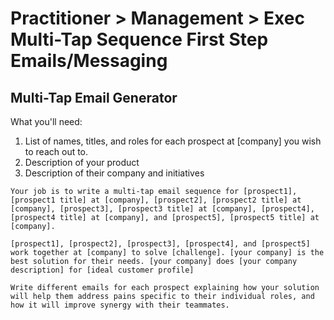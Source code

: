 # Practitioner > Management > Exec Multi-Tap Sequence First Step Emails/Messaging

## Multi-Tap Email Generator

What you'll need: 

1. List of names, titles, and roles for each prospect at [company] you wish to reach out to.
2. Description of your product
3. Description of their company and initiatives

`Your job is to write a multi-tap email sequence for [prospect1], [prospect1 title] at [company], [prospect2], [prospect2 title] at [company], [prospect3], [prospect3 title] at [company], [prospect4], [prospect4 title] at [company], and [prospect5], [prospect5 title] at [company]. `

`[prospect1], [prospect2], [prospect3], [prospect4], and [prospect5] work together at [company] to solve [challenge]. [your company] is the best solution for their needs. [your company] does [your company description] for [ideal customer profile]`

`Write different emails for each prospect explaining how your solution will help them address pains specific to their individual roles, and how it will improve synergy with their teammates.`
